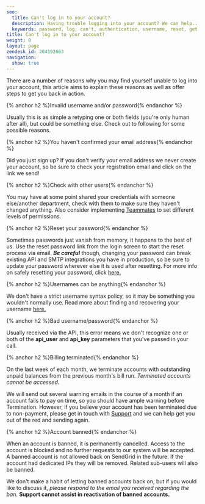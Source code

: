 ```yaml
---
seo:
  title: Can't log in to your account?
  description: Having trouble logging into your account? We can help...
  keywords: password, log, can't, authentication, username, reset, get, failed, user, invalid, account, deactivated, banned, in, terminated, bad username/password, name, won't, 535, 535 Authentication failed&#58; Bad username / password, login, access, denied
title: Can't log in to your account?
weight: 0
layout: page
zendesk_id: 204192663
navigation:
  show: true
---
```


There are a number of reasons why you may find yourself unable to log into your account, this article aims to explain these reasons as well as offer steps to get you back in action.

 

{% anchor h2 %}Invalid username and/or password{% endanchor %}

Usually this is as simple a retyping one or both fields (you're only human after all), but could be something else. Check out to following for some possible reasons.


{% anchor h2 %}You haven't confirmed your email address{% endanchor %}

Did you just sign up? If you don't verify your email address we never create your account, so be sure to check your registration email and click on the link we send!


{% anchor h2 %}Check with other users{% endanchor %}

You may have at some point shared your credentials with someone else/another department, check with them to make sure they haven't changed anything. Also consider implementing [Teammates]({{root_url}}/User_Guide/Settings/teammates.html) to set different levels of permissions. 


{% anchor h2 %}Reset your password{% endanchor %}

Sometimes passwords just vanish from memory, it happens to the best of us. Use the reset password link from the login screen to start the reset process via email. **_Be careful_** though, changing your password can break existing API and SMTP integrations you have in production, so be sure to update your password wherever else it is used after resetting. For more info on safely resetting your password, click [here.](https://sendgrid.com/docs/Classroom/Basics/Account/resetting_your_password_without_breaking_current_integrations.html)

{% anchor h2 %}Usernames can be anything{% endanchor %}

We don't have a strict username syntax policy, so it may be something you wouldn't normally use. Read more about finding and recovering your username [here.](https://sendgrid.com/docs/Classroom/Troubleshooting/Account_Administration/dont_know_your_username.html)
 

{% anchor h2 %}Bad username/password{% endanchor %}

Usually received via the API, this error means we don't recognize one or both of the **api\_user** and **api\_key** parameters that you've passed in your call.


{% anchor h2 %}Billing terminated{% endanchor %}

On the last week of each month, we terminate accounts with outstanding unpaid balances from the previous month's bill run. _Terminated accounts cannot be accessed._

We will send out several warning emails in the course of a month if an account fails to pay on time, so you should have ample warning before Termination. However, if you believe your account has been terminated due to non-payment, please get in touch with [Support](https://support.sendgrid.com) and we can help get you out of the red and sending again.


{% anchor h2 %}Account banned{% endanchor %}

When an account is banned, it is permanently cancelled. Access to the account is blocked and no further requests to our system will be accepted. A banned account is not allowed back on SendGrid in the future. If the account had dedicated IPs they will be removed. Related sub-users will also be banned.

We don't make a habit of letting banned accounts back on, but if you would like to discuss it, _please respond to the email you received regarding the ban._ **Support cannot assist in reactivation of banned accounts.** 
